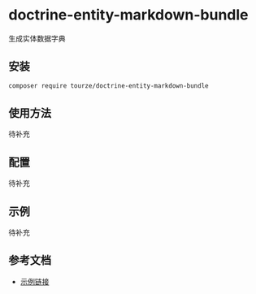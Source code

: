 # doctrine-entity-markdown-bundle

生成实体数据字典

## 安装

```bash
composer require tourze/doctrine-entity-markdown-bundle
```

## 使用方法

待补充

## 配置

待补充

## 示例

待补充

## 参考文档

- [示例链接](https://example.com)
